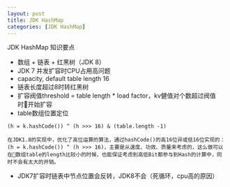 ```yaml
---
layout: post
title: JDK HashMap
categories: [JDK HashMap]
---
```

JDK HashMap 知识要点

* 数组 + 链表 + 红黑树（JDK 8）
* JDK 7 并发扩容时CPU占用高问题
* capacity, default table length 16
* 链表长度超过8时转红黑树
* 扩容阀值threshold = table length * load factor，kv健值对个数超过阀值时开始扩容
* table数组位置定位

```
(h = k.hashCode()) ^ (h >>> 16) & (table.length -1)

在JDK1.8的实现中，优化了高位运算的算法，通过hashCode()的高16位异或低16位实现的：(h = k.hashCode()) ^ (h >>> 16)，主要是从速度、功效、质量来考虑的，这么做可以在数组table的length比较小的时候，也能保证考虑到高低Bit都参与到Hash的计算中，同时不会有太大的开销。
```

* JDK7扩容时链表中节点位置会反转，JDK8不会（死循环，cpu高的原因）